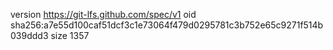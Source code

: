 version https://git-lfs.github.com/spec/v1
oid sha256:a7e55d100caf51dcf3c1e73064f479d0295781c3b752e65c9271f514b039ddd3
size 1357

